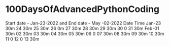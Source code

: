 # 100DaysOfAdvancedPythonCoding
Start date - Jan-23-2022 and End date  - May -02-2022
Date     Time
Jan-23   30m
    24   30m
    25   30m
    26   0m
    27   30m
    28   30m
    29   30m
    30   0
    31   30m
Feb-01   30m
    02   30m
    03   30m
    04   30m
    05   30m
    06   0
    07   30m
    08   30m
    09   30m
    10   30m
    11   0
    12   0
    13   30m
